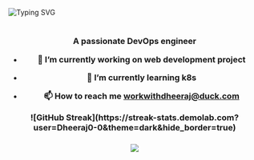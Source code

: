 ![Typing SVG](https://readme-typing-svg.herokuapp.com?font=Fira+Code&size=26&duration=3000&pause=150&repeat=false&random=false&width=435&lines=Hi+%F0%9F%91%8B%2C+I'm+Dheeeraj+Parihar)


<h1 align="center"> </h1>
<h3 align="center">A passionate DevOps engineer

- 🔭 I’m currently working on **web development project**

- 🌱 I’m currently learning **k8s**

- 📫 How to reach me **workwithdheeraj@duck.com**
  
<p align=center> ![GitHub Streak](https://streak-stats.demolab.com?user=Dheeraj0-0&theme=dark&hide_border=true)


<h3 align="center">
 
![](https://komarev.com/ghpvc/?username=Dheeraj0-0&color=268F77&label=Profile+Views) 
 </h3> 
